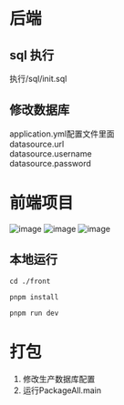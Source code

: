 # 后端
## sql 执行
执行/sql/init.sql

## 修改数据库
application.yml配置文件里面  
datasource.url  
datasource.username  
datasource.password

# 前端项目
![image](https://github.com/duzengjie/navigation/blob/main-multifunction/file/主界面1.png)
![image](https://github.com/duzengjie/navigation/blob/main-multifunction/file/编辑界面.png)
![image](https://github.com/duzengjie/navigation/blob/main-multifunction/file/新增卡片按钮.png)

## 本地运行
```shell
cd ./front
```

```shell
pnpm install
```

```shell
pnpm run dev
```

# 打包
1. 修改生产数据库配置
2. 运行PackageAll.main
